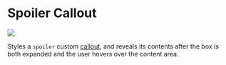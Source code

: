# Spoiler Callout

![](./demo.png)

Styles a `spoiler` custom [callout](https://help.obsidian.md/Editing+and+formatting/Callouts), and reveals its contents after the box is both expanded and the user hovers over the content area.

